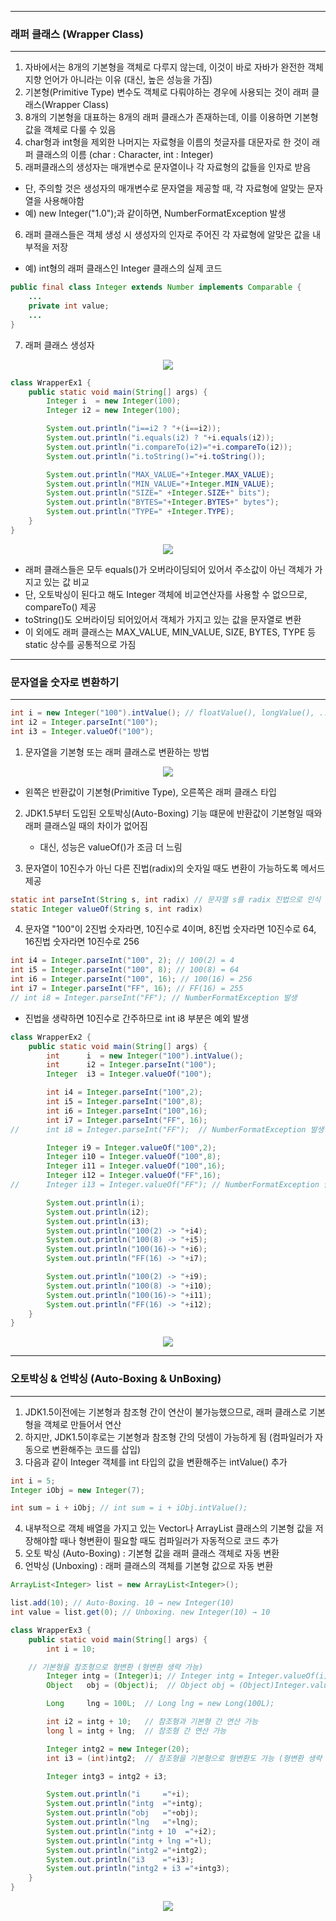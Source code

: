 -----
### 래퍼 클래스 (Wrapper Class)
-----
1. 자바에서는 8개의 기본형을 객체로 다루지 않는데, 이것이 바로 자바가 완전한 객체지향 언어가 아니라는 이유 (대신, 높은 성능을 가짐)
2. 기본형(Primitive Type) 변수도 객체로 다뤄야하는 경우에 사용되는 것이 래퍼 클래스(Wrapper Class)
3. 8개의 기본형을 대표하는 8개의 래퍼 클래스가 존재하는데, 이를 이용하면 기본형 값을 객체로 다룰 수 있음
4. char형과 int형을 제외한 나머지는 자료형을 이름의 첫글자를 대문자로 한 것이 래퍼 클래스의 이름 (char : Character, int : Integer)
5. 래퍼클래스의 생성자는 매개변수로 문자열이나 각 자료형의 값들을 인자로 받음
  - 단, 주의할 것은 생성자의 매개변수로 문자열을 제공할 때, 각 자료형에 알맞는 문자열을 사용해야함
  - 예) new Integer("1.0");과 같이하면, NumberFormatException 발생
6. 래퍼 클래스들은 객체 생성 시 생성자의 인자로 주어진 각 자료형에 알맞은 값을 내부적을 저장
  - 예) int형의 래퍼 클래스인 Integer 클래스의 실제 코드
```java
public final class Integer extends Number implements Comparable {
    ...
    private int value;
    ...
}
```

7. 래퍼 클래스 생성자
<div align="center">
<img src="https://github.com/sooyounghan/Java/assets/34672301/3c1528de-73f0-422a-842e-d2ac37d815e5">
</div>

```java
class WrapperEx1 {
	public static void main(String[] args) {
		Integer i  = new Integer(100);
		Integer i2 = new Integer(100);

		System.out.println("i==i2 ? "+(i==i2));
		System.out.println("i.equals(i2) ? "+i.equals(i2));
		System.out.println("i.compareTo(i2)="+i.compareTo(i2));
		System.out.println("i.toString()="+i.toString());

		System.out.println("MAX_VALUE="+Integer.MAX_VALUE);
		System.out.println("MIN_VALUE="+Integer.MIN_VALUE);
		System.out.println("SIZE=" +Integer.SIZE+" bits");
		System.out.println("BYTES="+Integer.BYTES+" bytes");
		System.out.println("TYPE=" +Integer.TYPE);
	}
}
```
<div align="center">
<img src="https://github.com/sooyounghan/Java/assets/34672301/cf0c9286-a485-4594-a402-5a036c7ca8a5">
</div>

  - 래퍼 클래스들은 모두 equals()가 오버라이딩되어 있어서 주소값이 아닌 객체가 가지고 있는 값 비교
  - 단, 오토박싱이 된다고 해도 Integer 객체에 비교연산자를 사용할 수 없으므로, compareTo() 제공
  - toString()도 오버라이딩 되어있어서 객체가 가지고 있는 값을 문자열로 변환
  - 이 외에도 래퍼 클래스는 MAX_VALUE, MIN_VALUE, SIZE, BYTES, TYPE 등 static 상수를 공통적으로 가짐

-----
### 문자열을 숫자로 변환하기
-----
```java
int i = new Integer("100").intValue(); // floatValue(), longValue(), ...
int i2 = Integer.parseInt("100");
int i3 = Integer.valueOf("100");
```

1. 문자열을 기본형 또는 래퍼 클래스로 변환하는 방법
<div align="center">
<img src="https://github.com/sooyounghan/Java/assets/34672301/2c8dc3ee-c814-4c2a-8007-0354affb7218">
</div>

   - 왼쪽은 반환값이 기본형(Primitive Type), 오른쪽은 래퍼 클래스 타입

2. JDK1.5부터 도입된 오토박싱(Auto-Boxing) 기능 떄문에 반환값이 기본형일 때와 래퍼 클래스일 때의 차이가 없어짐
   - 대신, 성능은 valueOf()가 조금 더 느림

3. 문자열이 10진수가 아닌 다른 진법(radix)의 숫자일 때도 변환이 가능하도록 메서드 제공
```java
static int parseInt(String s, int radix) // 문자열 s를 radix 진법으로 인식
static Integer valueOf(String s, int radix)
```

4. 문자열 "100"이 2진법 숫자라면, 10진수로 4이며, 8진법 숫자라면 10진수로 64, 16진법 숫자라면 10진수로 256
```java
int i4 = Integer.parseInt("100", 2); // 100(2) = 4
int i5 = Integer.parseInt("100", 8); // 100(8) = 64
int i6 = Integer.parseInt("100", 16); // 100(16) = 256
int i7 = Integer.parseInt("FF", 16); // FF(16) = 255
// int i8 = Integer.parseInt("FF"); // NumberFormatException 발생
```
  - 진법을 생략하면 10진수로 간주하므로 int i8 부분은 예외 발생

```java
class WrapperEx2 {
	public static void main(String[] args) {
		int		 i  = new Integer("100").intValue();
		int		 i2 = Integer.parseInt("100");
		Integer  i3 = Integer.valueOf("100");

		int i4 = Integer.parseInt("100",2);
		int i5 = Integer.parseInt("100",8);
		int i6 = Integer.parseInt("100",16);
		int i7 = Integer.parseInt("FF", 16);
//		int i8 = Integer.parseInt("FF");  // NumberFormatException 발생

		Integer i9 = Integer.valueOf("100",2);
		Integer i10 = Integer.valueOf("100",8);
		Integer i11 = Integer.valueOf("100",16);
		Integer i12 = Integer.valueOf("FF",16);
//		Integer i13 = Integer.valueOf("FF"); // NumberFormatException 발생

		System.out.println(i);
		System.out.println(i2);
		System.out.println(i3);
		System.out.println("100(2) -> "+i4);
		System.out.println("100(8) -> "+i5);
		System.out.println("100(16)-> "+i6);
		System.out.println("FF(16) -> "+i7);

		System.out.println("100(2) -> "+i9);
		System.out.println("100(8) -> "+i10);
		System.out.println("100(16)-> "+i11);
		System.out.println("FF(16) -> "+i12);
	}
}
```
<div align="center">
<img src="https://github.com/sooyounghan/Java/assets/34672301/44f07bcc-f68b-4c3f-912e-a49538f98d94">
</div>

-----
### 오토박싱 & 언박싱 (Auto-Boxing & UnBoxing)
-----
1. JDK1.5이전에는 기본형과 참조형 간이 연산이 불가능했으므로, 래퍼 클래스로 기본형을 객체로 만들어서 연산
2. 하지만, JDK1.5이후로는 기본형과 참조형 간의 덧셈이 가능하게 됨 (컴파일러가 자동으로 변환해주는 코드를 삽입)
3. 다음과 같이 Integer 객체를 int 타입의 값을 변환해주는 intValue() 추가
```java
int i = 5;
Integer iObj = new Integer(7);

int sum = i + iObj; // int sum = i + iObj.intValue();
```

4. 내부적으로 객체 배열을 가지고 있는 Vector나 ArrayList 클래스의 기본형 값을 저장해야할 때나 형변환이 필요할 때도 컴파일러가 자동적으로 코드 추가
5. 오토 박싱 (Auto-Boxing) : 기본형 값을 래퍼 클래스 객체로 자동 변환
6. 언박싱 (Unboxing) : 래퍼 클래스의 객체를 기본형 값으로 자동 변환

```java
ArrayList<Integer> list = new ArrayList<Integer>();

list.add(10); // Auto-Boxing. 10 → new Integer(10)
int value = list.get(0); // Unboxing. new Integer(10) → 10
```

```java
class WrapperEx3 {
	public static void main(String[] args) {
		int i = 10;

    // 기본형을 참조형으로 형변환 (형변환 생략 가능)
		Integer intg = (Integer)i; // Integer intg = Integer.valueOf(i);
		Object   obj = (Object)i;  // Object obj = (Object)Integer.valueOf(i);

		Long     lng = 100L;  // Long lng = new Long(100L);

		int i2 = intg + 10;   // 참조형과 기본형 간 연산 가능
		long l = intg + lng;  // 참조형 간 연산 가능

		Integer intg2 = new Integer(20);
		int i3 = (int)intg2;  // 참조형을 기본형으로 형변환도 가능 (형변환 생략 가능)

		Integer intg3 = intg2 + i3; 

		System.out.println("i     ="+i);
		System.out.println("intg  ="+intg);
		System.out.println("obj   ="+obj);
		System.out.println("lng   ="+lng);
		System.out.println("intg + 10  ="+i2);
		System.out.println("intg + lng ="+l);
		System.out.println("intg2 ="+intg2);
		System.out.println("i3    ="+i3);
		System.out.println("intg2 + i3 ="+intg3);
	}
}
```
<div align="center">
<img src="https://github.com/sooyounghan/Java/assets/34672301/90fa92d2-48f4-46ab-8be3-8ad08573c49d">
</div>



